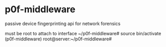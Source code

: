 # p0f-middleware
passive device fingerprinting api for network forensics

must be root to attach to interface
~/p0f-middleware# source bin/activate
(p0f-middleware) root@server:~/p0f-middleware#
